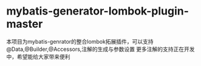 # mybatis-generator-lombok-plugin-master
本项目为mybatis-genrator的整合lombok拓展插件，可以支持@Data,@Builder,@Accessors,注解的生成与参数设置
更多注解的支持正在开发中，希望能给大家带来便利
        <plugin type="com.feier.mybatis.generator.plgins.CommentPlugin">
            <!-- 抑制警告 -->
            <property name="suppressTypeWarnings" value="true"/>
            <!-- 是否去除自动生成的注释 true：是 ： false:否 -->
            <property name="suppressAllComments" value="false"/>
            <!-- 是否生成注释代时间戳-->
            <property name="suppressDate" value="true"/>
        </plugin>
        <plugin type="com.feier.mybatis.generator.plgins.LombokPlugin">
            <!-- enable annotations -->
            <!-- 开启@Builder-->
            <property name="builder" value="true"/>
            <!--builderClassName默认值为 ""-->
            <property name="builder.builderClassName" value="myBuilder"/>
            <!--builderMethodName默认值为""不设置即为"builder" -->
            <property name="builder.builderMethodName" value="myBuilder"/>
            <!--buildMethodName默认值为"build" -->
            <property name="builder.buildMethodName" value="myBuilder"/>
            <!--toBuilder默认值为false-->
            <property name="builder.toBuilder" value="false"/>
            <!--prefix默认值为 {}，多个用逗号隔开-->
            <property name="accessors.prefix" value="abc,def" />
            <!--插件根据自己的需求来进行配置，@Data默认是开启的，为了方便链式调用再配个@Accessors就足够了足够了，通常配置如下-->
            <!-- 开启@Accessors注解-->
            <property name="accessors" value="true"/>
            <property name="accessors.chain" value="true"/>
        </plugin>
